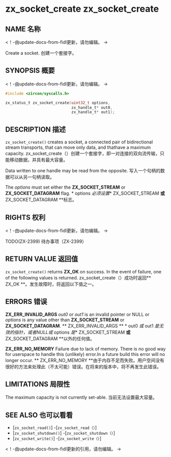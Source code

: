  
# zx_socket_create  zx_socket_create 

 
## NAME  名称 

<!-- Updated by update-docs-from-fidl, do not edit. -->  <！-由update-docs-from-fidl更新，请勿编辑。 ->

Create a socket.  创建一个套接字。

 
## SYNOPSIS  概要 

<!-- Updated by update-docs-from-fidl, do not edit. -->  <！-由update-docs-from-fidl更新，请勿编辑。 ->

```c
#include <zircon/syscalls.h>

zx_status_t zx_socket_create(uint32_t options,
                             zx_handle_t* out0,
                             zx_handle_t* out1);
```
 

 
## DESCRIPTION  描述 

`zx_socket_create()` creates a socket, a connected pair of bidirectional stream transports, that can move only data, and thathave a maximum capacity. zx_socket_create（）创建一个套接字，即一对连接的双向流传输，只能移动数据，并具有最大容量。

Data written to one handle may be read from the opposite.  写入一个句柄的数据可以从另一句柄读取。

The *options* must set either the **ZX_SOCKET_STREAM** or **ZX_SOCKET_DATAGRAM** flag. * options *必须设置** ZX_SOCKET_STREAM **或** ZX_SOCKET_DATAGRAM **标志。

 
## RIGHTS  权利 

<!-- Updated by update-docs-from-fidl, do not edit. -->  <！-由update-docs-from-fidl更新，请勿编辑。 ->

TODO(ZX-2399)  待办事项（ZX-2399）

 
## RETURN VALUE  返回值 

`zx_socket_create()` returns **ZX_OK** on success. In the event of failure, one of the following values is returned. zx_socket_create（）成功时返回** ZX_OK **。发生故障时，将返回以下值之一。

 
## ERRORS  错误 

**ZX_ERR_INVALID_ARGS**  *out0* or *out1* is an invalid pointer or NULL or *options* is any value other than **ZX_SOCKET_STREAM** or **ZX_SOCKET_DATAGRAM**. ** ZX_ERR_INVALID_ARGS ** * out0 *或* out1 *是无效的指针，或者NULL或* options *是** ZX_SOCKET_STREAM **或** ZX_SOCKET_DATAGRAM **以外的任何值。

**ZX_ERR_NO_MEMORY**  Failure due to lack of memory. There is no good way for userspace to handle this (unlikely) error.In a future build this error will no longer occur. ** ZX_ERR_NO_MEMORY **由于内存不足而失败。用户空间没有很好的方法来处理此（不太可能）错误。在将来的版本中，将不再发生此错误。

 
## LIMITATIONS  局限性 

The maximum capacity is not currently set-able.  当前无法设置最大容量。

 
## SEE ALSO  也可以看看 

 
 - [`zx_socket_read()`]  -[`zx_socket_read（）`]
 - [`zx_socket_shutdown()`]  -[`zx_socket_shutdown（）`]
 - [`zx_socket_write()`]  -[`zx_socket_write（）`]

<!-- References updated by update-docs-from-fidl, do not edit. -->  <！-由update-docs-from-fidl更新的引用，请勿编辑。 ->

